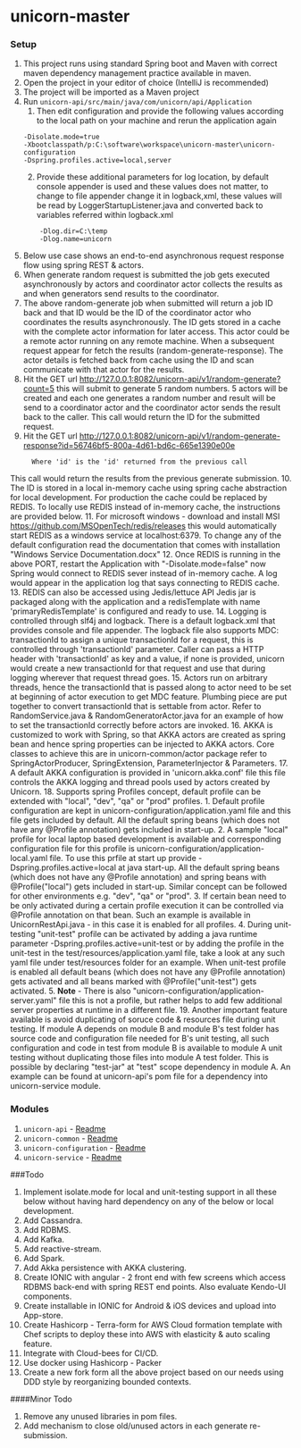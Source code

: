 # unicorn-master

### Setup
1. This project runs using standard Spring boot and Maven with correct maven dependency management practice available in maven.
2. Open the project in your editor of choice (IntelliJ is recommended)
3. The project will be imported as a Maven project
4. Run `unicorn-api/src/main/java/com/unicorn/api/Application` 
    1. Then edit configuration and provide the following values according to the local path on your machine and rerun the application again
    ```
    -Disolate.mode=true
    -Xbootclasspath/p:C:\software\workspace\unicorn-master\unicorn-configuration
    -Dspring.profiles.active=local,server
    ```
    2. Provide these additional parameters for log location, by default console appender is used and these values does not matter, to change to file appender change it in logback,xml, these values will be read by LoggerStartupListener.java and converted back to variables referred within logback.xml
    ```
        -Dlog.dir=C:\temp
        -Dlog.name=unicorn
    ```
5. Below use case shows an end-to-end asynchronous request response flow using spring REST & actors.
6. When generate random request is submitted the job gets executed asynchronously by actors and coordinator actor collects the results as and when generators send results to the coordinator. 
7. The above random-generate job when submitted will return a job ID back and that ID would be the ID of the coordinator actor who coordinates the results asynchronously. The ID gets stored in a cache with the complete actor information for later access. This actor could be a remote actor running on any remote machine. When a subsequent request appear for fetch the results (random-generate-response). The actor details is fetched back from cache using the ID and scan communicate with that actor for the results.
8. Hit the GET url http://127.0.0.1:8082/unicorn-api/v1/random-generate?count=5 this will submit to generate 5 random numbers. 5 actors will be created and each one generates a random number and result will be send to a coordinator actor and the coordinator actor sends the result back to the caller. This call would return the ID for the submitted request.
9. Hit the GET url http://127.0.0.1:8082/unicorn-api/v1/random-generate-response?id=56746bf5-800a-4d61-bd6c-665e1390e00e
    ```
      Where 'id' is the 'id' returned from the previous call
     ```
  This call would return the results from the previous generate submission. 
10. The ID is stored in a local in-memory cache using spring cache abstraction for local development. For production the cache could be replaced by REDIS. To locally use REDIS instead of in-memory cache, the instructions are provided below. 
11. For microsoft windows - download and install MSI  https://github.com/MSOpenTech/redis/releases this would automatically start REDIS as a windows service at localhost:6379. To change any of the default configuration read the documentation that comes with installation "Windows Service Documentation.docx"
12. Once REDIS is running in the above PORT, restart the Application with "-Disolate.mode=false" now Spring would connect to REDIS sever instead of in-memory cache. A log would appear in the application log that says connecting to REDIS cache.
13. REDIS can also be accessed using Jedis/lettuce API Jedis jar is packaged along with the application and a redisTemplate with name 'primaryRedisTemplate' is configured and ready to use. 
14. Logging is controlled through slf4j and logback. There is a default logback.xml that provides console and file appender. The logback file also supports MDC: transactionId to assign a unique transactionId for a request, this is controlled through 'transactionId' parameter. Caller can pass a HTTP header with 'transactionId' as key and a value, if none is provided, unicorn would create a new transactionId for that request and use that during logging wherever that request thread goes.
15. Actors run on arbitrary threads, hence the transactionId that is passed along to actor need to be set at beginning of actor execution to get MDC feature. Plumbing piece are put together to convert transactionId that is settable from actor. Refer to RandomService.java & RandomGeneratorActor.java for an example of how to set the transactionId correctly before actors are invoked. 
16. AKKA is customized to work with Spring, so that AKKA actors are created as spring bean and hence spring properties can be injected to AKKA actors. Core classes to achieve this are in unicorn-common/actor package refer to SpringActorProducer, SpringExtension, ParameterInjector & Parameters. 
17. A default AKKA configuration is provided in 'unicorn.akka.conf' file this file controls the AKKA logging and thread pools used by actors created by Unicorn. 
18. Supports spring Profiles concept, default profile can be extended with "local", "dev", "qa" or "prod" profiles.
    1. Default profile configuration are kept in unicorn-configuration/application.yaml file and this file gets included by default. All the default spring beans (which does not have any @Profile annotation) gets included in start-up. 
    2. A sample "local" profile for local laptop based development is available and corresponding configuration file for this profile is unicorn-configuration/application-local.yaml file. To use this prfile at start up provide -Dspring.profiles.active=local at java start-up. All the default spring beans (which does not have any @Profile annotation) and spring beans with @Profile("local") gets included in start-up. Similar concept can be followed for other environments e.g. "dev", "qa" or "prod".
    3. If certain bean need to be only activated during a certain profile execution it can be controlled via @Profile annotation on that bean. Such an example is available in UnicornRestApi.java - in this case it is enabled for all profiles.
    4. During unit-testing "unit-test" profile can be activated by adding a java runtime parameter -Dspring.profiles.active=unit-test or by adding the profile in the unit-test in the test/resources/application.yaml file, take a look at any such yaml file under test/resources folder for an example. When unit-test profile is enabled all default beans (which does not have any @Profile annotation) gets activated and all beans marked with @Profile("unit-test") gets activated. 
    5. **Note** - There is also "unicorn-configuration/application-server.yaml" file this is not a profile, but rather helps to add few additional server properties at runtime in a different file. 
19. Another important feature available is avoid duplicating of soruce code & resources file during unit testing. If module A depends on module B and module B's test folder has source code and configuration file needed for B's unit testing, all such configuration and code in test from module B is available to module A unit testing without duplicating those files into module A test folder. This is possible by declaring "test-jar" at "test" scope dependency in module A. An example can be found at unicorn-api's pom file for a dependency into unicorn-service module.  

### Modules
1. `unicorn-api` - [Readme](./unicorn-api/README.md) 
2. `unicorn-common` - [Readme](./unicorn-common/README.md)
3. `unicorn-configuration` - [Readme](./unicorn-configuration/README.md)
4. `unicorn-service` - [Readme](./unicorn-service/README.md)

###Todo

1. Implement isolate.mode for local and unit-testing support in all these below  without having hard dependency on any of the below or local development.
2. Add Cassandra.
3. Add RDBMS.
4. Add Kafka.
5. Add reactive-stream.
6. Add Spark. 
7. Add Akka persistence with AKKA clustering. 
8. Create IONIC with angular - 2 front end with few screens which access RDBMS back-end with spring REST end points. Also evaluate Kendo-UI components.
9. Create installable in IONIC for Android & iOS devices and upload into App-store.
10. Create Hashicorp - Terra-form for AWS Cloud formation template with Chef scripts to deploy these into AWS with elasticity & auto scaling feature.
11. Integrate with Cloud-bees for CI/CD.
12. Use docker using Hashicorp - Packer
13. Create a new fork form all the above project based on our needs using DDD style by reorganizing bounded contexts.

####Minor Todo
1. Remove any unused libraries in pom files.
2. Add mechanism to close old/unused actors in each generate re-submission.
